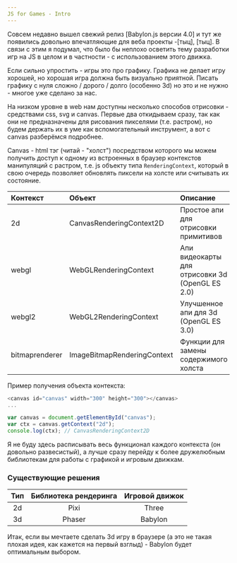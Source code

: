 ```yaml
---
JS for Games - Intro
---
```

Совсем недавно вышел свежий релиз [Babylon.js версии 4.0] и тут же появились
довольно впечатляющие для веба проекты -[тыц], [тыц].
В связи с этим я подумал, что было бы неплохо осветить тему разработки игр на JS
в целом и в частности - с использованием этого движка.

Если сильно упростить - игры это про графику. Графика не делает игру хорошей, но хорошая игра
должна быть визуально приятной. Писать графику с нуля сложно / дорого / долго (особенно 3d)
но это и не нужно - многое уже сделано за нас.

На низком уровне в web нам доступны несколько способов отрисовки - средствами css, svg и canvas.
Первые два откидываем сразу, так как они не предназначены для рисования пикселями (т.е. растром),
но будем держать их в уме как вспомогательный инструмент, а вот с canvas разберёмся подробнее.

Canvas - html тэг (читай - "холст") посредством которого мы можем получить доступ к одному из встроенных
в браузер контекстов манипуляций с растром, т.е. js объекту типа `RenderingContext`,
который в свою очередь позволяет обновлять пиксели на холсте или считывать их состояние.



Контекст        |Объект                        | Описание                                       |
:---------------|:-----------------------------|:-----------------------------------------------|
2d              | CanvasRenderingContext2D     | Простое апи для отрисовки примитивов           |
webgl           | WebGLRenderingContext        | Апи видеокарты для отрисовки 3d (OpenGL ES 2.0)|
webgl2          | WebGL2RenderingContext       | Улучшенное апи для 3d (OpenGL ES 3.0)          |
bitmaprenderer  | ImageBitmapRenderingContext  | Функции для замены содержимого холста          |

Пример получения объекта контекста:

```javascript
<canvas id="canvas" width="300" height="300"></canvas>
...

var canvas = document.getElementById("canvas");
var ctx = canvas.getContext("2d");
console.log(ctx); // CanvasRenderingContext2D
```

Я не буду здесь расписывать весь функционал каждого контекста (он довольно развесистый),
а лучше сразу перейду к более дружелюбным библиотекам для работы с графикой и игровым движкам.


### Существующие решения

Тип             |Библиотека рендеринга         | Игровой движок                  |
:--------------:|:----------------------------:|:-------------------------------:|
2d              | Pixi                         | Three                           |
3d              | Phaser                       | Babylon                         |

Итак, если вы мечтаете сделать 3d игру в браузере (а это не такая плохая идея, как кажется
на первый взглыд) - Babylon будет оптимальным выбором.